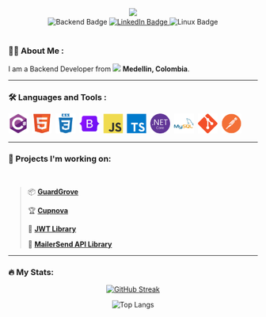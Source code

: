 <div id="header" align="center">
  <img src="https://github.com/DannyKentala/DannyKentala/assets/137356213/1bced40f-880f-47c6-b3f5-7b08a2ac075c" width="250"/>
</div>

<div id="badges" align="center">
  <img src="https://img.shields.io/badge/Backend-blue?style=for-the-badge&logo=csharp&logoColor=white" alt="Backend Badge"/>
  <a href="https://www.linkedin.com/in/dannykentala-software-engineer/" target="_blank">
    <img src="https://img.shields.io/badge/LinkedIn-blue?style=for-the-badge&logo=linkedin&logoColor=white" alt="LinkedIn Badge"/>
  </a>
  <img src="https://img.shields.io/badge/Linux-white?style=for-the-badge&logo=archlinux&logoColor=#1793D1" alt="Linux Badge"/>
</div>

<div id="views" align="center">
  <img src="https://komarev.com/ghpvc/?username=dannykentala&label=PROFILE+VIEWS&color=8d1313&base=100&style=flat" alt=""/>
</div>



### :man_technologist: About Me :

I am a Backend Developer from <img src="https://github.com/dannykentala/DannyKentala/assets/137356213/ea4c7658-232e-4020-a1ac-5fcc5f7ba5f6" width="13" /> **Medellin, Colombia**.

---

### :hammer_and_wrench: Languages and Tools :

<div id="icons">
  <img src="https://github.com/devicons/devicon/blob/master/icons/csharp/csharp-original.svg" title="Csharp" **alt="Csharp" width="40" height="40" fill="blue"/>&nbsp;
  <img src="https://github.com/devicons/devicon/blob/master/icons/html5/html5-original.svg" title="HTML5" alt="HTML" width="40" height="40"/>&nbsp;
  <img src="https://github.com/devicons/devicon/blob/master/icons/css3/css3-plain-wordmark.svg"  title="CSS3" alt="CSS" width="40" height="40"/>&nbsp;
  <img src="https://github.com/devicons/devicon/blob/master/icons/bootstrap/bootstrap-original.svg" title="Linux" **alt="Linux" width="40" height="40" fill="blue"/>&nbsp;
  <img src="https://github.com/devicons/devicon/blob/master/icons/javascript/javascript-original.svg" title="JavaScript" alt="JavaScript" width="40" height="40"/>&nbsp;
  <img src="https://github.com/devicons/devicon/blob/master/icons/typescript/typescript-plain.svg" title="TypeScript" **alt="TypeScript" width="40" height="40" fill="blue"/>&nbsp;
  <img src="https://github.com/devicons/devicon/blob/master/icons/dotnetcore/dotnetcore-original.svg" title="Dotnet" alt="Csharp" width="40" height="40"/>&nbsp;
  <img src="https://github.com/devicons/devicon/blob/master/icons/mysql/mysql-original-wordmark.svg" title="MySQL"  alt="MySQL" width="40" height="40"/>&nbsp;
  <img src="https://github.com/devicons/devicon/blob/master/icons/git/git-original.svg" title="Git" **alt="Git" width="40" height="40"/>&nbsp;
  <img src="https://github.com/devicons/devicon/blob/master/icons/postman/postman-original.svg" title="Linux" **alt="Linux" width="40" height="40" fill="blue"/>&nbsp;

</div>

---

### :briefcase: Projects I'm working on:
</br>

> 📦 <a href=""><b>GuardGrove</b></a>
 > 
> 🏆 <a href=""><b>Cupnova</b></a>
 > 
> 🔑 <a href=""><b>JWT Library</b></a>
 > 
> 📜 <a href=""><b>MailerSend API Library</b></a>


---

### :fire: My Stats:

<div id="stats" align="center">
  
  [![GitHub Streak](https://streak-stats.demolab.com?user=dannykentala&theme=highcontrast&hide_border=true&ring=4033F5&fire=2F25B3&currStreakLabel=2F25B3)](https://git.io/streak-stats)

  ![Top Langs](https://github-readme-stats.vercel.app/api/top-langs/?username=dannykentala&hide=html,jupyter%20notebook&layout=donut&theme=vision-friendly-dark&hide_border=true&title_color=4338d9)

</div>

<!--
Want to build a Readme like this?

See

https://www.sitepoint.com/github-profile-readme/
https://github.com/thmsgbrt/thmsgbrt/blob/master/README.md

https://github.com/abhisheknaiidu/awesome-github-profile-readme?tab=readme-ov-file
https://bootcamp.uxdesign.cc/how-to-design-an-attractive-github-profile-readme-3618d6c53783
-->

